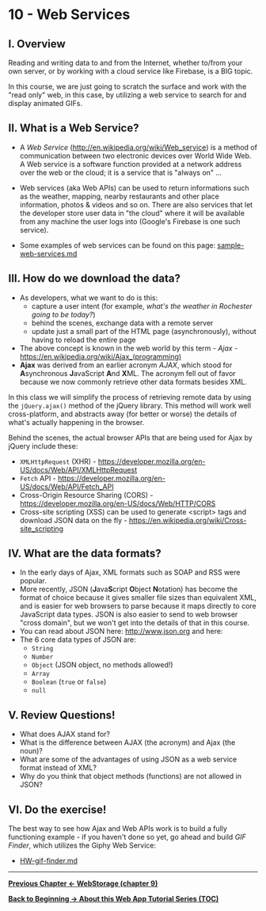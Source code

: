 # 10 - Web Services

## I. Overview
Reading and writing data to and from the Internet, whether to/from your own server, or by working with a cloud service like Firebase, is a BIG topic.

In this course, we are just going to scratch the surface and work with the "read only" web, in this case, by utilizing a web service to search for and display animated GIFs.

## II. What is a Web Service?

- A *Web Service* (http://en.wikipedia.org/wiki/Web_service) is a method of communication between two electronic devices over World Wide Web. A Web service is a software function provided at a network address over the web or the cloud; it is a service that is "always on" ...

- Web services (aka Web APIs) can be used to return informations such as the weather, mapping, nearby restaurants and other place information, photos & videos and so on. There are also services that let the developer store user data in "the cloud" where it will be available from any machine the user logs into (Google's Firebase is one such service). 

- Some examples of web services can be found on this page: [sample-web-services.md](../projects/_supporting-files/sample-web-services.md)


## III. How do we download the data?

- As developers, what we want to do is this:
    - capture a user intent (for example, *what's the weather in Rochester going to be today?*)
    - behind the scenes, exchange data with a remote server
    - update just a small part of the HTML page (asynchronously), without having to reload the entire page
- The above concept is known in the web world by this term - *Ajax* - https://en.wikipedia.org/wiki/Ajax_(programming)
- **Ajax** was derived from an earlier acronym *AJAX*, which stood for **A**synchronous **J**avaScript **A**nd **X**ML. The acronym fell out of favor because we now commonly retrieve other data formats besides XML.  

In this class we will simplify the process of retrieving remote data by using the `jQuery.ajax()` method of the jQuery library. This method will work well cross-platform, and abstracts away (for better or worse) the details of what's actually happening in the browser.

Behind the scenes, the actual browser APIs that are being used for Ajax by jQuery include these:

- `XMLHttpRequest` (XHR) - https://developer.mozilla.org/en-US/docs/Web/API/XMLHttpRequest
- `Fetch` API - https://developer.mozilla.org/en-US/docs/Web/API/Fetch_API
- Cross-Origin Resource Sharing (CORS) - https://developer.mozilla.org/en-US/docs/Web/HTTP/CORS
- Cross-site scripting (XSS) can be used to generate &lt;script> tags and download JSON data on the fly - https://en.wikipedia.org/wiki/Cross-site_scripting


## IV. What are the data formats?
- In the early days of Ajax, XML formats such as SOAP and RSS were popular.
- More recently, JSON (**J**ava**S**cript **O**bject **N**otation) has become the format of choice because it gives smaller file sizes than equivalent XML, and is easier for web browsers to parse because it maps directly to core JavaScript data types. JSON is also easier to send to web browser "cross domain", but we won't get into the details of that in this course.
- You can read about JSON here: http://www.json.org and here: 
- The 6 core data types of JSON are:
    - `String`
    - `Number`
    - `Object` (JSON object, no methods allowed!)
    - `Array`
    - `Boolean` (`true` or `false`)
    - `null`


## V. Review Questions!
- What does AJAX stand for?
- What is the difference between AJAX (the acronym) and Ajax (the noun)?
- What are some of the advantages of using JSON as a web service format instead of XML?
- Why do you think that object methods (functions) are not allowed in JSON?

## VI. Do the exercise!
The best way to see how Ajax and Web APIs work is to build a fully functioning example - if you haven't done so yet, go ahead and build *GIF Finder*, which utilizes the Giphy Web Service:


- [HW-gif-finder.md](./HW-gif-finder.md)


<hr>

**[Previous Chapter <- WebStorage (chapter 9)](web-apps-9.md)**

**[Back to Beginning -> About this Web App Tutorial Series (TOC)](web-apps-0.md)**
